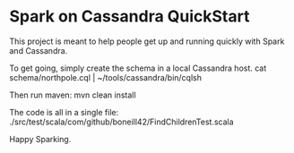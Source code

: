 Spark on Cassandra QuickStart
===========================

This project is meant to help people get up and running quickly with
Spark and Cassandra.

To get going, simply create the schema in a local Cassandra host.
cat schema/northpole.cql | ~/tools/cassandra/bin/cqlsh

Then run maven:
		mvn clean install

The code is all in a single file:
		./src/test/scala/com/github/boneill42/FindChildrenTest.scala

Happy Sparking.


